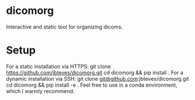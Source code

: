 # dicomorg
Interactive and static tool for organizing dicoms. 

# Setup
For a static installation via HTTPS:
git clone https://github.com/jbteves/dicomorg.git
cd dicomorg && pip install .
For a dynamic installation via SSH:
git clone git@github.com:jbteves/dicomorg.git
cd dicomorg && pip install -e .
Feel free to use in a conda environment, which I warmly recommend.
